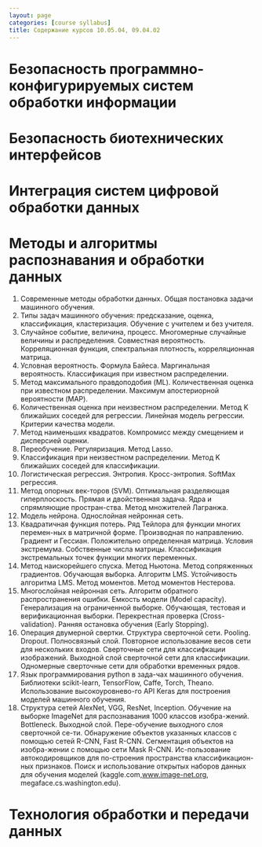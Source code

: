 ```yaml
---
layout: page
categories: [course syllabus]
title: Содержание курсов 10.05.04, 09.04.02
---
```


# Безопасность программно-конфигурируемых систем обработки информации

# Безопасность биотехнических интерфейсов

# Интеграция систем цифровой обработки данных

# Методы и алгоритмы распознавания и обработки данных
1. Современные методы обработки данных. Общая постановка задачи машинного обучения. 
2. Типы задач машинного обучения: предсказание, оценка, классификация, кластеризация. Обучение с учителем и без учителя.
3. Случайное событие, величина, процесс. Многомерные случайные величины и распределения. Совместная вероятность. Корреляционная функция, спектральная плотность, корреляционная матрица. 
4. Условная вероятность. Формула Байеса. Маргинальная вероятность. Классификация при известном распределении. 
5. Метод максимального правдоподобия (ML). Количественная оценка при известном распределении. Максимум апостериорной вероятности (MAP).
6. Количественная оценка при неизвестном распределении. Метод K ближайших соседей для регрессии. Линейная модель регрессии. Критерии качества модели. 
7. Метод наименьших квадратов. Компромисс между смещением и дисперсией оценки. 
8. Переобучение. Регуляризация. Метод Lasso. 
9. Классификация при неизвестном распределении. Метод K ближайших соседей для классификации. 
10. Логистическая регрессия. Энтропия. Кросс-энтропия. SoftMax регрессия.
11. Метод опорных век-торов (SVM). Оптимальная разделяющая гиперплоскость. Прямая и двойственная задача. Ядра и спрямляющие простран-ства. Метод множителей Лагранжа.
12. Модель нейрона. Однослойная нейронная сеть. 
13. Квадратичная функция потерь. Ряд Тейлора для функции многих перемен-ных в матричной форме. Производная по направлению. Градиент и Гессиан. Положительно определенная матрица. Условия экстремума. Собственные числа матрицы. Классификация экстремальных точек функции многих переменных. 
14. Метод наискорейшего спуска. Метод Ньютона. Метод сопряженных градиентов. 
Обучающая выборка. Алгоритм LMS. Устойчивость алгоритма LMS. Метод моментов. Метод моментов Нестерова. 
15. Многослойная нейронная сеть. Алгоритм обратного распространения ошибки. Емкость модели (Model capacity). Генерализация на ограниченной выборке. Обучающая, тестовая и верификационная выборки. Перекрестная проверка (Cross-validation). Ранняя остановка обучения (Early Stopping).
16. Операция двумерной свертки. Структура сверточной сети. Pooling. Dropout. Полносвязный слой. Повторное использование весов сети для нескольких входов. Сверточные сети для классифкации изображений. Выходной слой сверточной сети для классификации. Одномерные сверточные сети для обработки временных рядов.
17. Язык программирования python в зада-чах машинного обучения. Библиотеки scikit-learn, TensorFlow, Caffe, Torch,  Theano. Использование высокоуровнево-го API Keras для построения моделей машинного обучения.
18. Структура сетей AlexNet, VGG, ResNet, Inception. Обучение на выборке ImageNet для распознавания 1000 классов изобра-жений. Bottleneck. Выходной слой. Пере-обучение выходного слоя сверточной се-ти. Обнаружение объектов указанных классов с помощью сетей R-CNN, Fast R-CNN. Сегментация объектов на изобра-жении с помощью сети Mask R-CNN. Ис-пользование автокодировщиков для по-строения пространства классификацион-ных признаков. Поиск и использование открытых наборов данных для обучения моделей (kaggle.com,www.image-net.org, megaface.cs.washington.edu).

# Технология обработки и передачи данных



